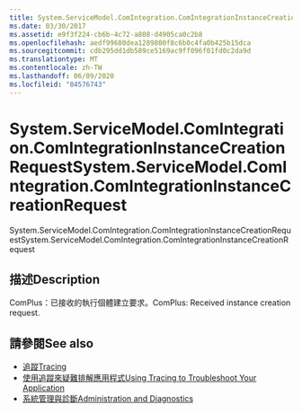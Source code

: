 ```yaml
---
title: System.ServiceModel.ComIntegration.ComIntegrationInstanceCreationRequest
ms.date: 03/30/2017
ms.assetid: e9f3f224-cb6b-4c72-a808-d4905ca0c2b8
ms.openlocfilehash: aedf99680dea1289800f8c6b0c4fa0b425b15dca
ms.sourcegitcommit: cdb295dd1db589ce5169ac9ff096f01fd0c2da9d
ms.translationtype: MT
ms.contentlocale: zh-TW
ms.lasthandoff: 06/09/2020
ms.locfileid: "84576743"
---
```

# <a name="systemservicemodelcomintegrationcomintegrationinstancecreationrequest"></a><span data-ttu-id="27013-102">System.ServiceModel.ComIntegration.ComIntegrationInstanceCreationRequest</span><span class="sxs-lookup"><span data-stu-id="27013-102">System.ServiceModel.ComIntegration.ComIntegrationInstanceCreationRequest</span></span>
<span data-ttu-id="27013-103">System.ServiceModel.ComIntegration.ComIntegrationInstanceCreationRequest</span><span class="sxs-lookup"><span data-stu-id="27013-103">System.ServiceModel.ComIntegration.ComIntegrationInstanceCreationRequest</span></span>  
  
## <a name="description"></a><span data-ttu-id="27013-104">描述</span><span class="sxs-lookup"><span data-stu-id="27013-104">Description</span></span>  
 <span data-ttu-id="27013-105">ComPlus：已接收的執行個體建立要求。</span><span class="sxs-lookup"><span data-stu-id="27013-105">ComPlus: Received instance creation request.</span></span>  
  
## <a name="see-also"></a><span data-ttu-id="27013-106">請參閱</span><span class="sxs-lookup"><span data-stu-id="27013-106">See also</span></span>

- [<span data-ttu-id="27013-107">追蹤</span><span class="sxs-lookup"><span data-stu-id="27013-107">Tracing</span></span>](index.md)
- [<span data-ttu-id="27013-108">使用追蹤來疑難排解應用程式</span><span class="sxs-lookup"><span data-stu-id="27013-108">Using Tracing to Troubleshoot Your Application</span></span>](using-tracing-to-troubleshoot-your-application.md)
- [<span data-ttu-id="27013-109">系統管理與診斷</span><span class="sxs-lookup"><span data-stu-id="27013-109">Administration and Diagnostics</span></span>](../index.md)
